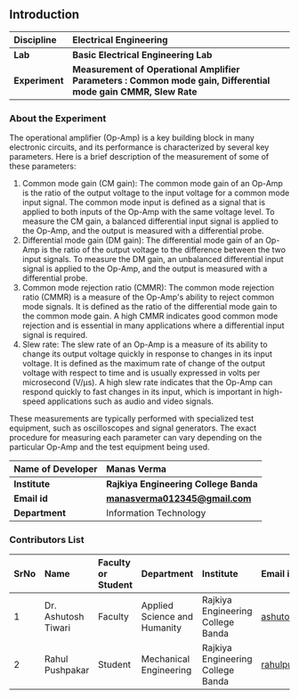 ## Introduction


<b>Discipline | <b>Electrical Engineering
:--|:--|
<b> Lab | <b> Basic Electrical Engineering Lab
<b> Experiment|     <b> Measurement of Operational Amplifier Parameters : Common mode gain, Differential mode gain CMMR, Slew Rate

### About the Experiment 

The operational amplifier (Op-Amp) is a key building block in many electronic circuits, and its performance is characterized by several key parameters. Here is a brief description of the measurement of some of these parameters:<br>
1. Common mode gain (CM gain): The common mode gain of an Op-Amp is the ratio of the output voltage to the input voltage for a common mode input signal. The common mode input is defined as a signal that is applied to both inputs of the Op-Amp with the same voltage level. To measure the CM gain, a balanced differential input signal is applied to the Op-Amp, and the output is measured with a differential probe.<br>
2. Differential mode gain (DM gain): The differential mode gain of an Op-Amp is the ratio of the output voltage to the difference between the two input signals. To measure the DM gain, an unbalanced differential input signal is applied to the Op-Amp, and the output is measured with a differential probe.<br>
3. Common mode rejection ratio (CMMR): The common mode rejection ratio (CMMR) is a measure of the Op-Amp's ability to reject common mode signals. It is defined as the ratio of the differential mode gain to the common mode gain. A high CMMR indicates good common mode rejection and is essential in many applications where a differential input signal is required.<br>
4. Slew rate: The slew rate of an Op-Amp is a measure of its ability to change its output voltage quickly in response to changes in its input voltage. It is defined as the maximum rate of change of the output voltage with respect to time and is usually expressed in volts per microsecond (V/μs). A high slew rate indicates that the Op-Amp can respond quickly to fast changes in its input, which is important in high-speed applications such as audio and video signals.<br>

These measurements are typically performed with specialized test equipment, such as oscilloscopes and signal generators. The exact procedure for measuring each parameter can vary depending on the particular Op-Amp and the test equipment being used.

<b>Name of Developer | <b> Manas Verma
:--|:--|
<b> Institute | <b>  Rajkiya Engineering College Banda
<b> Email id|     <b>  manasverma012345@gmail.com
<b> Department |  Information Technology

### Contributors List

SrNo | Name | Faculty or Student | Department| Institute | Email id
:--|:--|:--|:--|:--|:--|
1 | Dr. Ashutosh Tiwari | Faculty | Applied Science and Humanity | Rajkiya Engineering College Banda | ashutosh.tiwari@recbanda.ac.in
2 | Rahul Pushpakar | Student | Mechanical Engineering | Rajkiya Engineering College Banda | rahulpushpker@gmail.com
